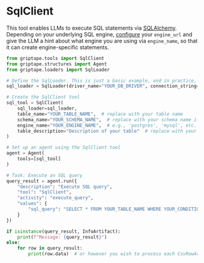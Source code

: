 # SqlClient

This tool enables LLMs to execute SQL statements via [SQLAlchemy](https://www.sqlalchemy.org/). Depending on your underlying SQL engine, [configure](https://docs.sqlalchemy.org/en/20/core/engines.html) your `engine_url` and give the LLM a hint about what engine you are using via `engine_name`, so that it can create engine-specific statements.

```python
from griptape.tools import SqlClient
from griptape.structures import Agent
from griptape.loaders import SqlLoader

# Define the SqlLoader. This is just a basic example, and in practice, you'd initialize it based on your DBMS.
sql_loader = SqlLoader(driver_name="YOUR_DB_DRIVER", connection_string="YOUR_CONNECTION_STRING")

# Create the SqlClient tool
sql_tool = SqlClient(
    sql_loader=sql_loader,
    table_name="YOUR_TABLE_NAME",  # replace with your table name
    schema_name="YOUR_SCHEMA_NAME",  # replace with your schema name if you have one, else remove this line
    engine_name="YOUR_ENGINE_NAME",  # e.g., 'postgres', 'mysql', etc.
    table_description="Description of your table"  # replace with your table description or remove if not necessary
)

# Set up an agent using the SqlClient tool
agent = Agent(
    tools=[sql_tool]
)

# Task: Execute an SQL query
query_result = agent.run({
    "description": "Execute SQL query",
    "tool": "SqlClient",
    "activity": "execute_query",
    "values": {
        "sql_query": "SELECT * FROM YOUR_TABLE_NAME WHERE YOUR_CONDITION"  # replace with your actual SQL query
    }
})

if isinstance(query_result, InfoArtifact):
    print(f"Message: {query_result}")
else:
    for row in query_result:
        print(row.data)  # or however you wish to process each CsvRowArtifact
```
